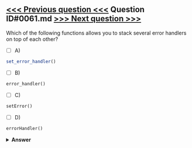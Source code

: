 [<<< Previous question <<<](0060.md)   Question ID#0061.md   [>>> Next question >>>](0062.md)
---

Which of the following functions allows you to stack several error handlers on top of each other?

- [ ] A)
```php
set_error_handler()
```

- [ ] B)
```php
error_handler()
```

- [ ] C)
```php
setError()
```

- [ ] D)
```php
errorHandler()
```


<details><summary><b>Answer</b></summary>
<p>
  Answer: <strong>A</strong>
</p>
</details>
